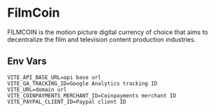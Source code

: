 # FilmCoin

FILMCOIN is the motion picture digital currency of choice that aims to decentralize the film and television content production industries.

## Env Vars

```
VITE_API_BASE_URL=api base url
VITE_GA_TRACKING_ID=Google Analytics tracking ID
VITE_URL=domain url
VITE_COINPAYMENTS_MERCHANT_ID=Coinpayments merchant ID
VITE_PAYPAL_CLIENT_ID=Paypal client ID
```

